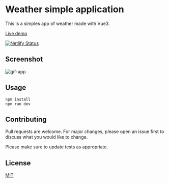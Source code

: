 # Weather simple application

This is a simples app of weather made with Vue3.

[Live demo](https://weather-vue3.netlify.app)

[![Netlify Status](https://api.netlify.com/api/v1/badges/3725754f-026b-4c3b-a90b-f128175be303/deploy-status)](https://app.netlify.com/sites/weather-vue3/deploys)

## Screenshot
![gif-app](https://user-images.githubusercontent.com/38577695/106679340-3183f580-659b-11eb-86a6-42ebe97f6d3a.gif)

## Usage

```
npm install 
npm run dev
```

## Contributing
Pull requests are welcome. For major changes, please open an issue first to discuss what you would like to change.

Please make sure to update tests as appropriate.

## License
[MIT](https://choosealicense.com/licenses/mit/)
